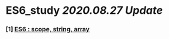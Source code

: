 # ES6_study  *2020.08.27 Update*

### [1] <a href="https://github.com/KumJungMin/ES6_study/blob/master/code/study1.md">ES6 : scope, string, array </a>
